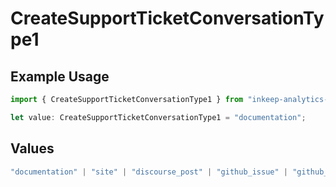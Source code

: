 # CreateSupportTicketConversationType1

## Example Usage

```typescript
import { CreateSupportTicketConversationType1 } from "inkeep-analytics-typescript/models/components";

let value: CreateSupportTicketConversationType1 = "documentation";
```

## Values

```typescript
"documentation" | "site" | "discourse_post" | "github_issue" | "github_discussion" | "stackoverflow_question" | "discord_forum_post" | "discord_message" | "custom_question_answer"
```